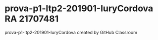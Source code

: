 # prova-p1-ltp2-201901-IuryCordova RA 21707481
prova-p1-ltp2-201901-IuryCordova created by GitHub Classroom

